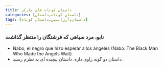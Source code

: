 ```yaml
---
title: داستان کوتاه های مارکز
categories: [داستان کوتاه,داستان]
tags: [داستان,آرژانتین,داستان کوتاه]
---
```



### نابو، مرد سیاهی که فرشتگان را منتظر گذاشت
- Nabo, el negro que hizo esperar a los ángeles (Nabo: The Black Man Who Made the Angels Wait)
- داستان دو گونه راوی داره. داستان پیچیده ای به نظرم رسید.

###